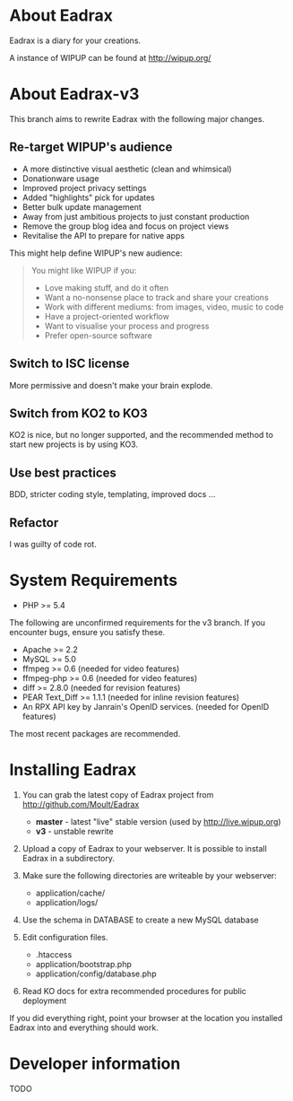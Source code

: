 # About Eadrax

Eadrax is a diary for your creations.

A instance of WIPUP can be found at http://wipup.org/

# About Eadrax-v3

This branch aims to rewrite Eadrax with the following major changes.

## Re-target WIPUP's audience

 * A more distinctive visual aesthetic (clean and whimsical)
 * Donationware usage
 * Improved project privacy settings
 * Added "highlights" pick for updates
 * Better bulk update management
 * Away from just ambitious projects to just constant production
 * Remove the group blog idea and focus on project views
 * Revitalise the API to prepare for native apps

This might help define WIPUP's new audience:

> You might like WIPUP if you:
>  * Love making stuff, and do it often
>  * Want a no-nonsense place to track and share your creations
>  * Work with different mediums: from images, video, music to code
>  * Have a project-oriented workflow
>  * Want to visualise your process and progress
>  * Prefer open-source software

## Switch to ISC license

More permissive and doesn't make your brain explode.

## Switch from KO2 to KO3

KO2 is nice, but no longer supported, and the recommended method to start new
projects is by using KO3.

## Use best practices

BDD, stricter coding style, templating, improved docs ...

## Refactor

I was guilty of code rot.

# System Requirements

 * PHP >= 5.4

The following are unconfirmed requirements for the v3 branch. If you encounter
bugs, ensure you satisfy these.

 * Apache >= 2.2
 * MySQL >= 5.0
 * ffmpeg >= 0.6 (needed for video features)
 * ffmpeg-php >= 0.6 (needed for video features)
 * diff >= 2.8.0 (needed for revision features)
 * PEAR Text\_Diff >= 1.1.1 (needed for inline revision features)
 * An RPX API key by Janrain's OpenID services. (needed for OpenID features)

The most recent packages are recommended.

# Installing Eadrax

1. You can grab the latest copy of Eadrax project from http://github.com/Moult/Eadrax
    * **master** - latest "live" stable version (used by http://live.wipup.org)
    * **v3** - unstable rewrite

2. Upload a copy of Eadrax to your webserver. It is possible to install Eadrax
in a subdirectory.

3. Make sure the following directories are writeable by your webserver:
    * application/cache/
    * application/logs/

4. Use the schema in DATABASE to create a new MySQL database

5. Edit configuration files.
    * .htaccess
    * application/bootstrap.php
    * application/config/database.php

6. Read KO docs for extra recommended procedures for public deployment

If you did everything right, point your browser at the location you installed
Eadrax into and everything should work.

# Developer information

TODO
